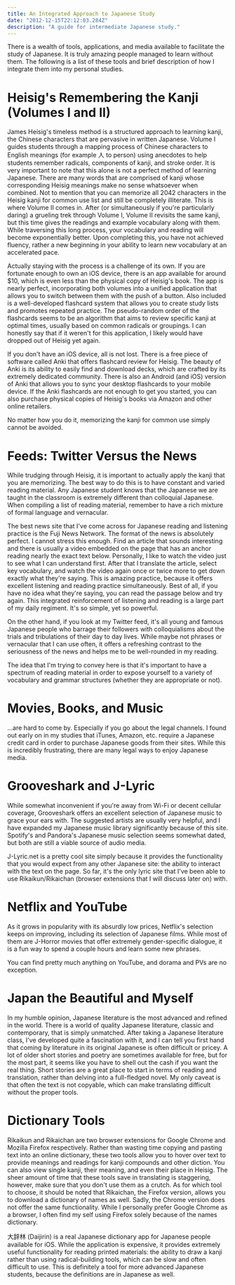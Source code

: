 ```yaml
---
title: An Integrated Approach to Japanese Study
date: "2012-12-15T22:12:03.284Z"
description: "A guide for intermediate Japanese study."
---
```


There is a wealth of tools, applications, and media available to facilitate the study of Japanese. It is truly amazing people managed to learn without them. The following is a list of these tools and brief description of how I integrate them into my personal studies.

# Heisig's Remembering the Kanji (Volumes I and II)

James Heisig's timeless method is a structured approach to learning kanji, the Chinese characters that are pervasive in written Japanese. Volume I guides students through a mapping process of Chinese characters to English meanings (for example 人 to person) using anecdotes to help students remember radicals, components of kanji, and stroke order. It is very important to note that this alone is not a perfect method of learning Japanese. There are many words that are comprised of kanji whose corresponding Heisig meanings make no sense whatsoever when combined. Not to mention that you can memorize all 2042 characters in the Heisig kanji for common use list and still be completely illiterate. This is where Volume II comes in. After (or simultaneously if you're particularly daring) a grueling trek through Volume I, Volume II revisits the same kanji, but this time gives the readings and example vocabulary along with them. While traversing this long process, your vocabulary and reading will become exponentially better. Upon completing this, you have not achieved fluency, rather a new beginning in your ability to learn new vocabulary at an accelerated pace.

Actually staying with the process is a challenge of its own. If you are fortunate enough to own an iOS device, there is an app available for around \$10, which is even less than the physical copy of Heisig's book. The app is nearly perfect, incorporating both volumes into a unified application that allows you to switch between them with the push of a button. Also included is a well-developed flashcard system that allows you to create study lists and promotes repeated practice. The pseudo-random order of the flashcards seems to be an algorithm that aims to review specific kanji at optimal times, usually based on common radicals or groupings. I can honestly say that if it weren't for this application, I likely would have dropped out of Heisig yet again.

If you don't have an iOS device, all is not lost. There is a free piece of software called Anki that offers flashcard review for Heisig. The beauty of Anki is its ability to easily find and download decks, which are crafted by its extremely dedicated community. There is also an Android (and iOS) version of Anki that allows you to sync your desktop flashcards to your mobile device. If the Anki flashcards are not enough to get you started, you can also purchase physical copies of Heisig's books via Amazon and other online retailers.

No matter how you do it, memorizing the kanji for common use simply cannot be avoided.

# Feeds: Twitter Versus the News

While trudging through Heisig, it is important to actually apply the kanji that you are memorizing. The best way to do this is to have constant and varied reading material. Any Japanese student knows that the Japanese we are taught in the classroom is extremely different than colloquial Japanese. When compiling a list of reading material, remember to have a rich mixture of formal language and vernacular.

The best news site that I've come across for Japanese reading and listening practice is the Fuji News Network. The format of the news is absolutely perfect. I cannot stress this enough. Find an article that sounds interesting and there is usually a video embedded on the page that has an anchor reading nearly the exact text below. Personally, I like to watch the video just to see what I can understand first. After that I translate the article, select key vocabulary, and watch the video again once or twice more to get down exactly what they're saying. This is amazing practice, because it offers excellent listening and reading practice simultaneously. Best of all, if you have no idea what they're saying, you can read the passage below and try again. This integrated reinforcement of listening and reading is a large part of my daily regiment. It's so simple, yet so powerful.

On the other hand, if you look at my Twitter feed, it's all young and famous Japanese people who barrage their followers with colloquialisms about the trials and tribulations of their day to day lives. While maybe not phrases or vernacular that I can use often, it offers a refreshing contrast to the seriousness of the news and helps me to be well-rounded in my reading.

The idea that I'm trying to convey here is that it's important to have a spectrum of reading material in order to expose yourself to a variety of vocabulary and grammar structures (whether they are appropriate or not).

# Movies, Books, and Music

...are hard to come by. Especially if you go about the legal channels. I found out early on in my studies that iTunes, Amazon, etc. require a Japanese credit card in order to purchase Japanese goods from their sites. While this is incredibly frustrating, there are many legal ways to enjoy Japanese media.

# Grooveshark and J-Lyric

While somewhat inconvenient if you're away from Wi-Fi or decent cellular coverage, Grooveshark offers an excellent selection of Japanese music to grace your ears with. The suggested artists are usually very helpful, and I have expanded my Japanese music library significantly because of this site. Spotify's and Pandora's Japanese music selection seems somewhat dated, but both are still a viable source of audio media.

J-Lyric.net is a pretty cool site simply because it provides the functionality that you would expect from any other Japanese site: the ability to interact with the text on the page. So far, it's the only lyric site that I've been able to use Rikaikun/Rikaichan (browser extensions that I will discuss later on) with.

# Netflix and YouTube

As it grows in popularity with its absurdly low prices, Netflix's selection keeps on improving, including its selection of Japanese films. While most of them are J-Horror movies that offer extremely gender-specific dialogue, it is a fun way to spend a couple hours and learn some new phrases.

You can find pretty much anything on YouTube, and dorama and PVs are no exception.

# Japan the Beautiful and Myself

In my humble opinion, Japanese literature is the most advanced and refined in the world. There is a world of quality Japanese literature, classic and contemporary, that is simply unmatched. After taking a Japanese literature class, I've developed quite a fascination with it, and I can tell you first hand that coming by literature in its original Japanese is often difficult or pricey. A lot of older short stories and poetry are sometimes available for free, but for the most part, it seems like you have to shell out the cash if you want the real thing. Short stories are a great place to start in terms of reading and translation, rather than delving into a full-fledged novel. My only caveat is that often the text is not copyable, which can make translating difficult without the proper tools.

# Dictionary Tools

Rikaikun and Rikaichan are two browser extensions for Google Chrome and Mozilla Firefox respectively. Rather than wasting time copying and pasting text into an online dictionary, these two tools allow you to hover over text to provide meanings and readings for kanji compounds and other diction. You can also view single kanji, their meaning, and even their place in Heisig. The sheer amount of time that these tools save in translating is staggering, however, make sure that you don't use them as a crutch. As for which tool to choose, it should be noted that Rikaichan, the Firefox version, allows you to download a dictionary of names as well. Sadly, the Chrome version does not offer the same functionality. While I personally prefer Google Chrome as a browser, I often find my self using Firefox solely because of the names dictionary.

大辞林 (Daijirin) is a real Japanese dictionary app for Japanese people available for iOS. While the application is expensive, it provides extremely useful functionality for reading printed materials: the ability to draw a kanji rather than using radical-building tools, which can be slow and often difficult to use. This is definitely a tool for more advanced Japanese students, because the definitions are in Japanese as well.

